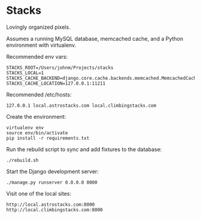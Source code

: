 Stacks
======

Lovingly organized pixels.

Assumes a running MySQL database, memcached cache, and a Python environment with virtualenv.

Recommended env vars:

	STACKS_ROOT=/Users/johnm/Projects/stacks
	STACKS_LOCAL=1
    STACKS_CACHE_BACKEND=django.core.cache.backends.memcached.MemcachedCache
    STACKS_CACHE_LOCATION=127.0.0.1:11211

Recommended /etc/hosts:

    127.0.0.1 local.astrostacks.com local.climbingstacks.com

Create the environment:

	virtualenv env
	source env/bin/activate
	pip install -r requirements.txt

Run the rebuild script to sync and add fixtures to the database:

	./rebuild.sh

Start the Django development server:

    ./manage.py runserver 0.0.0.0 8000

Visit one of the local sites:

    http://local.astrostacks.com:8000
    http://local.climbingstacks.com:8000